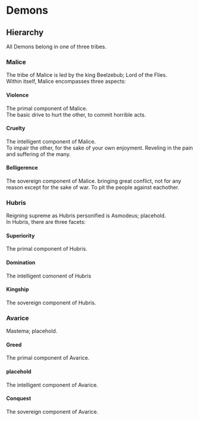 # Demons

## Hierarchy

All Demons belong in one of three tribes.  

### Malice

The tribe of Malice is led by the king Beelzebub; Lord of the Flies.  
Within itself, Malice encompasses three aspects:  

#### Violence

The primal component of Malice.  
The basic drive to hurt the other, to commit horrible acts.  

#### Cruelty

The intelligent component of Malice.  
To impair the other, for the sake of your own enjoyment. Reveling in the pain and suffering of the many.  

#### Belligerence

The sovereign component of Malice.
bringing great conflict, not for any reason except for the sake of war. To pit the people against eachother.


### Hubris

Reigning supreme as Hubris personified is Asmodeus; placehold.  
In Hubris, there are three facets:  

#### Superiority

The primal component of Hubris.  


#### Domination

The intelligent comonent of Hubris

#### Kingship

The sovereign component of Hubris.

### Avarice

Mastema; placehold.  

#### Greed

The primal component of Avarice.  

#### placehold

The intelligent component of Avarice.

#### Conquest

The sovereign component of Avarice.
